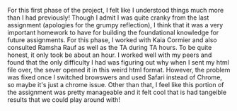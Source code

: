For this first phase of the project, I felt like I understood things much more than I had previously! Though I admit I was quite cranky from the last assignment (apologies for the grumpy reflection), I think that it was a very important homework to have for building the foundational knowledge for future assignments. 
For this phase, I worked with Kaia Cormier and also consulted Ramsha Rauf as well as the TA during TA hours. To be quite honest, it only took be about an hour. I worked well with my peers and found that the only difficulty I had was figuring out why when I sent my html file over, the sever opened it in this weird html format. However, the problem was fixed once I switched browswers and used Safari instead of Chrome, so maybe it's just a chrome issue. 
Other than that, I feel like this portion of the assignment was pretty manageable and it felt cool that is had tangeible results that we could play around with!
